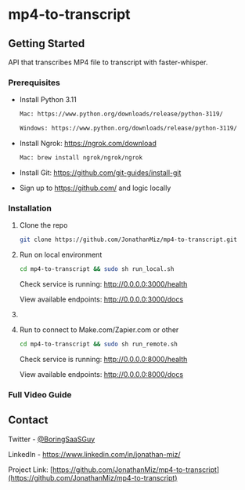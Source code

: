 # mp4-to-transcript

<!-- GETTING STARTED -->
## Getting Started

API that transcribes MP4 file to transcript with faster-whisper.


### Prerequisites

* Install Python 3.11
  ```sh
  Mac: https://www.python.org/downloads/release/python-3119/
  ```
  ```sh
  Windows: https://www.python.org/downloads/release/python-3119/
  ```
* Install Ngrok: https://ngrok.com/download
    ```sh
   Mac: brew install ngrok/ngrok/ngrok
    ```

* Install Git: https://github.com/git-guides/install-git


* Sign up to https://github.com/ and logic locally

### Installation

1. Clone the repo
   ```sh
   git clone https://github.com/JonathanMiz/mp4-to-transcript.git
   ```
2. Run on local environment
   ```sh
   cd mp4-to-transcript && sudo sh run_local.sh
   ```
    Check service is running: http://0.0.0.0:3000/health
    
    View available endpoints: http://0.0.0.0:3000/docs

3. 
4. Run to connect to Make.com/Zapier.com or other
   ```sh
   cd mp4-to-transcript && sudo sh run_remote.sh
   ```    
    Check service is running: http://0.0.0.0:8000/health
    
    View available endpoints: http://0.0.0.0:8000/docs


### Full Video Guide

[]()


<!-- CONTACT -->
## Contact

Twitter - [@BoringSaaSGuy](https://twitter.com/BoringSaaSGuy)

LinkedIn - https://www.linkedin.com/in/jonathan-miz/

Project Link: [https://github.com/JonathanMiz/mp4-to-transcript](https://github.com/JonathanMiz/mp4-to-transcript)


